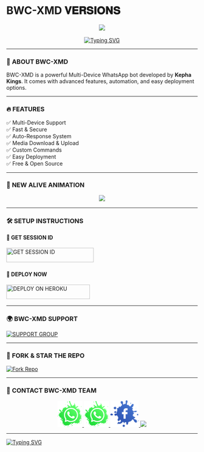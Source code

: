
#        BWC-XMD 𝐕𝐄𝐑𝐒𝐈𝐎𝐍𝐒

<p align="center">
  <img src="https://files.catbox.moe/6am24p.jpg" width="300"/>
</p>

<p align="center">
  <a href="https://git.io/typing-svg"><img src="https://readme-typing-svg.demolab.com?font=Jersey+20+Charted&size=30&pause=1000&color=0DFF00&width=435&lines=BOT+100%25+LEGIT" alt="Typing SVG" /></a>
</p>

---

### 🚀 **ABOUT BWC-XMD**
BWC-XMD is a powerful Multi-Device WhatsApp bot developed by **Kepha Kings**. It comes with advanced features, automation, and easy deployment options.

---

### 🔥 **FEATURES**
✅ Multi-Device Support  
✅ Fast & Secure  
✅ Auto-Response System  
✅ Media Download & Upload  
✅ Custom Commands  
✅ Easy Deployment  
✅ Free & Open Source  

---

### 🌟 **NEW ALIVE ANIMATION**
<p align="center">
  <img src="https://i.imgur.com/LyHic3i.gif"/>
</p>

---

### 🛠 **SETUP INSTRUCTIONS**

#### 📌 **GET SESSION ID**
<a href="https://bwc-xmd-pair-codes.onrender.com/pair">
  <img title="GET SESSION ID" src="https://img.shields.io/badge/GET SESSION ID-HERE-green?style=for-the-badge&logo=nike" width="230" height="38.45"/>
</a>

#### 🚀 **DEPLOY NOW**
<a href="https://dashboard.heroku.com/new?template=https://github.com/kephakings/BWC-XMD">
  <img title="DEPLOY ON HEROKU" src="https://img.shields.io/badge/DEPLOY-ON HEROKU-purple?style=for-the-badge&logo=heroku" width="220" height="38.45"/>
</a>

---

### 🌍 **BWC-XMD SUPPORT**

<a href="https://whatsapp.com/channel/0029VasHgfG4tRrwjAUyTs10">
  <img height="30" title="SUPPORT GROUP" src="https://img.shields.io/badge/Support Group-25D366?style=for-the-badge&logo=whatsapp&logoColor=white">
</a>

---

### 🚀 **FORK & STAR THE REPO**
<a href="https://github.com/kephakings/BWC-XMD/fork">
  <img title="Fork Repo" src="https://img.shields.io/badge/Fork This Repo-black?style=for-the-badge&logo=git&logoColor=white"/>
</a>

---

### 🌟 **CONTACT BWC-XMD TEAM**
<p align="center">
  <a href="https://wa.me/254759000340"> <img src="https://raw.githubusercontent.com/shizothetechie/database/main/icon/WhatsApp.png" width="13%"> </a>
  <a href="https://chat.whatsapp.com/JLVDDZLpcsk2byRMDWf0IR"> <img src="https://raw.githubusercontent.com/shizothetechie/database/main/icon/WhatsApp.png" width="13%"> </a>
  <a href="https://www.facebook.com/profile.php?id=100086056192263"> <img src="https://raw.githubusercontent.com/shizothetechie/database/main/icon/Facebook.png" width="15%"> </a>
  <a href="https://github.com/kephakings/BWC-XMD/"> <img src="https://raw.githubusercontent.com/shizothetechie/database/main/icon/github.png" width="15%"> </a>
</p>

---

[![Typing SVG](https://readme-typing-svg.herokuapp.com?font=Rockstar-ExtraBold&size=30&pause=1000&color=0000FF&center=true&vCenter=true&width=815&height=60&lines=▭+▬+▭+▬+▭+▬+▭+▬+▭+▬+▭)](https://git.io/typing-svg)
